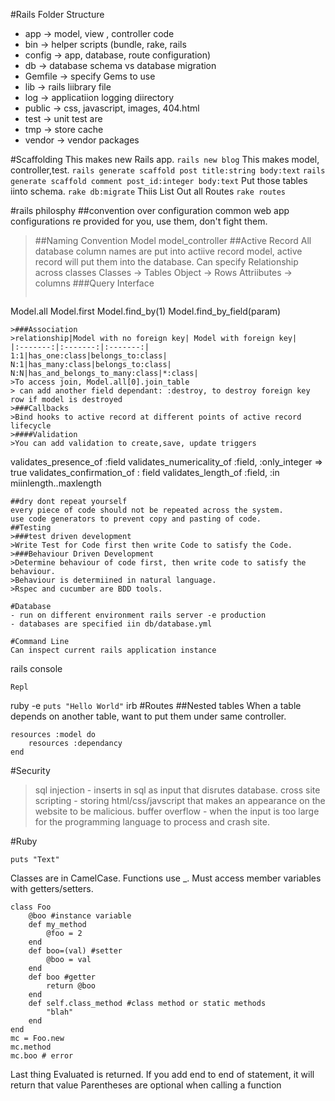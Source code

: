 #Rails Folder Structure
- app -> model, view , controller code
- bin -> helper scripts (bundle, rake, rails
- config -> app, database, route configuration)
- db -> database schema vs database migration
- Gemfile -> specify Gems to use
- lib -> rails liibrary file
- log -> applicatiion logging diirectory
- public -> css, javascript, images, 404.html
- test -> unit test are
- tmp -> store cache
- vendor -> vendor packages

#Scaffolding
This makes new Rails app.
```rails new blog```
This makes model, controller,test.
```rails generate scaffold post title:string body:text```
```rails generate scaffold comment post_id:integer body:text```
Put those tables iinto schema.
```rake db:migrate```
Thiis List Out all Routes
```rake routes```

#rails philosphy
##convention over configuration
common web app configurations re provided for you, use them, don't fight them.
>##Naming Convention
>Model
>model_controller
>##Active Record
>All database column names are put into actiive record model, active record will put them into the database.
>Can specify Relationship across classes
> Classes -> Tables
> Object  -> Rows
> Attriibutes -> columns
>###Query Interface
>```
Model.all
Model.first
Model.find_by(1)
Model.find_by_field(param)
```
>###Association
>relationship|Model with no foreign key| Model with foreign key|
|:-------:|:-------:|:-------:|
1:1|has_one:class|belongs_to:class|
N:1|has_many:class|belongs_to:class|
N:N|has_and_belongs_to_many:class|*:class|
>To access join, Model.all[0].join_table
> can add another field dependant: :destroy, to destroy foreign key row if model is destroyed
>###Callbacks
>Bind hooks to active record at different points of active record lifecycle
>####Validation
>You can add validation to create,save, update triggers
```
validates_presence_of :field
validates_numericality_of :field, :only_integer => true
validates_confirmation_of : field
validates_length_of :field, :in miinlength..maxlength
```
##dry dont repeat yourself
every piece of code should not be repeated across the system.
use code generators to prevent copy and pasting of code.
##Testing
>###test driven development
>Write Test for Code first then write Code to satisfy the Code.
>###Behaviour Driven Development
>Determine behaviour of code first, then write code to satisfy the behaviour.
>Behaviour is determiined in natural language.
>Rspec and cucumber are BDD tools.

#Database
- run on different environment rails server -e production
- databases are specified iin db/database.yml

#Command Line
Can inspect current rails application instance
```
rails console
```
Repl
```
ruby -e `puts "Hello World"`
irb
#Routes
##Nested tables
When a table depends on another table, want to put them under same controller.
```
resources :model do
	resources :dependancy
end
```

#Security
>sql injection - inserts in sql as input that disrutes database.
>cross site scripting - storing html/css/javscript that makes an appearance on the website to be malicious.
>buffer overflow - when the input is too large for the programming language to process and crash site.

#Ruby
```
puts "Text"
```
Classes are in CamelCase.
Functions use _.
Must access member variables with getters/setters.
```
class Foo
	@boo #instance variable
	def my_method
		@foo = 2
	end
	def boo=(val) #setter
		@boo = val
	end
	def boo #getter
		return @boo
	end
	def self.class_method #class method or static methods 
		"blah"
	end
end
mc = Foo.new
mc.method
mc.boo # error
```

Last thing Evaluated is returned.
If you add end to end of statement, it will return that value
Parentheses are optional when calling a function